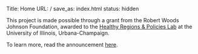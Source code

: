 Title: Home
URL: /
save_as: index.html
status: hidden

This project is made possible through a grant from the Robert Woods Johnson Foundation, awarded to the [Healthy Regions & Policies Lab](https://healthyregions.org/) at the University of Illinois, Urbana-Champaign.

To learn more, read the announcement [here](https://healthyregions.org/2022/11/30/new-rwjf-grant-awarded-to-support-sdoh-data-discovery-empower-community-practice/).